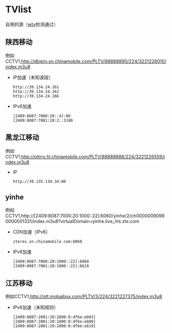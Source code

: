 # TVlist
自用的源（[wtv](https://github.com/biancangming/wtv)检测通过）

## 陕西移动
例如CCTV1,http://dbiptv.sn.chinamobile.com/PLTV/88888890/224/3221226010/index.m3u8
+ IP加速（未知波段）
  ```
  http://39.134.24.161
  http://39.134.24.162
  http://39.134.24.166
  ```
+ IPv6加速
  ```
  [2409:8087:7000:20::4]:80
  [2409:8087:7001:20:2::3]80
  ```
## 黑龙江移动
例如CCTV1,http://ottrrs.hl.chinamobile.com/PLTV/88888888/224/3221226559/index.m3u8
+ IP
  ```
  http://39.135.134.34:80
  ```
## yinhe
例如CCTV1,http://[2409:8087:7000:20:1000::22]:6060/yinhe/2/ch00000090990000001331/index.m3u8?virtualDomain=yinhe.live_hls.zte.com
+ CDN加速（IPv6）
  ```
  zteres.sn.chinamobile.com:6060
  ```
+ IPv6加速
  ```
  [2409:8087:7000:20:1000::22]:6060
  [2409:8087:7001:20:1000::22]:6610
  ```

## 江苏移动
例如CCTV1,http://ott.mobaibox.com/PLTV/3/224/3221227375/index.m3u8
+ IPv6加速（未知规则）
  ```
  [2409:8087:2001:20:2800:0:df6e:eb03]
  [2409:8087:2001:20:2800:0:df6e:eb08]
  [2409:8087:2001:20:2800:0:df6e:eb19]
  ```
